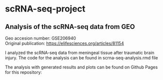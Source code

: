 # scRNA-seq-project

## Analysis of the scRNA-seq data from GEO

Geo accesion number: GSE206940 \
Original publication: https://elifesciences.org/articles/81154

I analyzed the scRNA-seq data from meningeal tissue after traumatic brain injury.
The code for the analysis can be found in scrna-seq-analysis.rmd file

The analysis with generated results and plots can be found on Github Pages for this repository: 

